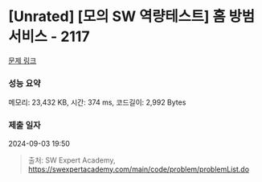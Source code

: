 # [Unrated] [모의 SW 역량테스트] 홈 방범 서비스 - 2117 

[문제 링크](https://swexpertacademy.com/main/code/problem/problemDetail.do?contestProbId=AV5V61LqAf8DFAWu) 

### 성능 요약

메모리: 23,432 KB, 시간: 374 ms, 코드길이: 2,992 Bytes

### 제출 일자

2024-09-03 19:50



> 출처: SW Expert Academy, https://swexpertacademy.com/main/code/problem/problemList.do
